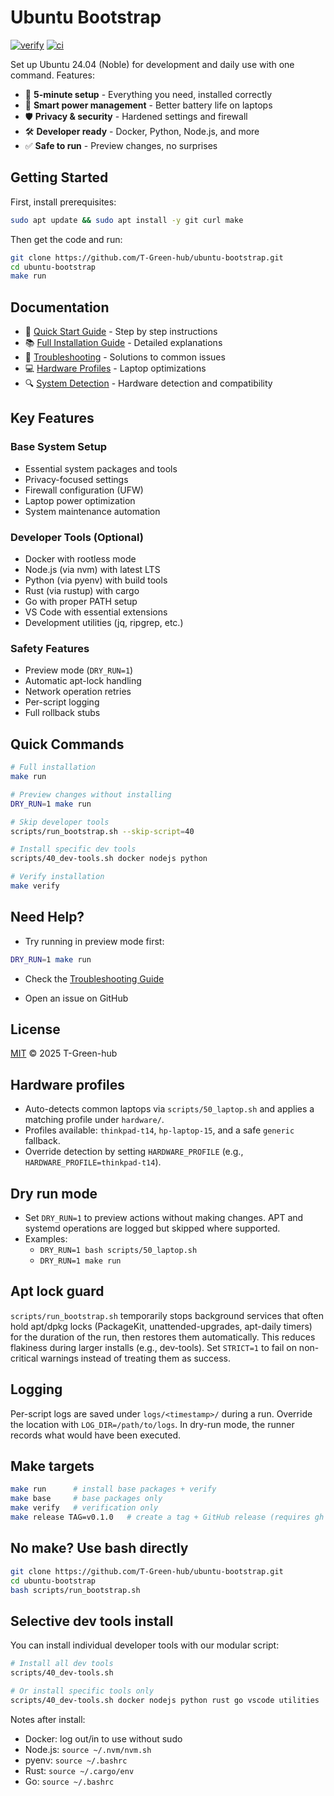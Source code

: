 # Ubuntu Bootstrap

[![verify](https://github.com/T-Green-hub/ubuntu-bootstrap/actions/workflows/verify.yml/badge.svg)](https://github.com/T-Green-hub/ubuntu-bootstrap/actions/workflows/verify.yml)
[![ci](https://github.com/T-Green-hub/ubuntu-bootstrap/actions/workflows/ci.yml/badge.svg)](https://github.com/T-Green-hub/ubuntu-bootstrap/actions/workflows/ci.yml)

Set up Ubuntu 24.04 (Noble) for development and daily use with one command. Features:

- 🚀 **5-minute setup** - Everything you need, installed correctly
- 🔋 **Smart power management** - Better battery life on laptops
- 🛡️ **Privacy & security** - Hardened settings and firewall
- 🛠️ **Developer ready** - Docker, Python, Node.js, and more
- ✅ **Safe to run** - Preview changes, no surprises

## Getting Started

First, install prerequisites:

```bash
sudo apt update && sudo apt install -y git curl make
```

Then get the code and run:

```bash
git clone https://github.com/T-Green-hub/ubuntu-bootstrap.git
cd ubuntu-bootstrap
make run
```

## Documentation

- 📖 [Quick Start Guide](docs/QUICK_START.md) - Step by step instructions
- 📚 [Full Installation Guide](docs/INSTALL.md) - Detailed explanations
- 🔧 [Troubleshooting](docs/TROUBLESHOOTING.md) - Solutions to common issues
- 💻 [Hardware Profiles](docs/HARDWARE_PROFILES.md) - Laptop optimizations
- 🔍 [System Detection](docs/SYSTEM_DETECTION.md) - Hardware detection and compatibility

## Key Features

### Base System Setup

- Essential system packages and tools
- Privacy-focused settings
- Firewall configuration (UFW)
- Laptop power optimization
- System maintenance automation

### Developer Tools (Optional)

- Docker with rootless mode
- Node.js (via nvm) with latest LTS
- Python (via pyenv) with build tools
- Rust (via rustup) with cargo
- Go with proper PATH setup
- VS Code with essential extensions
- Development utilities (jq, ripgrep, etc.)

### Safety Features

- Preview mode (`DRY_RUN=1`)
- Automatic apt-lock handling
- Network operation retries
- Per-script logging
- Full rollback stubs

## Quick Commands

```bash
# Full installation
make run

# Preview changes without installing
DRY_RUN=1 make run

# Skip developer tools
scripts/run_bootstrap.sh --skip-script=40

# Install specific dev tools
scripts/40_dev-tools.sh docker nodejs python

# Verify installation
make verify
```

## Need Help?

- Try running in preview mode first:

```bash
DRY_RUN=1 make run
```

- Check the [Troubleshooting Guide](docs/TROUBLESHOOTING.md)

- Open an issue on GitHub

## License

[MIT](LICENSE) © 2025 T-Green-hub

## Hardware profiles

- Auto-detects common laptops via `scripts/50_laptop.sh` and applies a matching profile under `hardware/`.
- Profiles available: `thinkpad-t14`, `hp-laptop-15`, and a safe `generic` fallback.
- Override detection by setting `HARDWARE_PROFILE` (e.g., `HARDWARE_PROFILE=thinkpad-t14`).

## Dry run mode

- Set `DRY_RUN=1` to preview actions without making changes. APT and systemd operations are logged but skipped where supported.
- Examples:
  - `DRY_RUN=1 bash scripts/50_laptop.sh`
  - `DRY_RUN=1 make run`

## Apt lock guard

`scripts/run_bootstrap.sh` temporarily stops background services that often hold apt/dpkg locks (PackageKit, unattended-upgrades, apt-daily timers) for the duration of the run, then restores them automatically. This reduces flakiness during larger installs (e.g., dev-tools). Set `STRICT=1` to fail on non-critical warnings instead of treating them as success.

## Logging

Per-script logs are saved under `logs/<timestamp>/` during a run. Override the location with `LOG_DIR=/path/to/logs`. In dry-run mode, the runner records what would have been executed.

## Make targets

```bash
make run      # install base packages + verify
make base     # base packages only
make verify   # verification only
make release TAG=v0.1.0   # create a tag + GitHub release (requires gh auth)
```

## No make? Use bash directly

```bash
git clone https://github.com/T-Green-hub/ubuntu-bootstrap.git
cd ubuntu-bootstrap
bash scripts/run_bootstrap.sh
```

## Selective dev tools install

You can install individual developer tools with our modular script:

```bash
# Install all dev tools
scripts/40_dev-tools.sh

# Or install specific tools only
scripts/40_dev-tools.sh docker nodejs python rust go vscode utilities
```

Notes after install:

- Docker: log out/in to use without sudo
- Node.js: `source ~/.nvm/nvm.sh`
- pyenv: `source ~/.bashrc`
- Rust: `source ~/.cargo/env`
- Go: `source ~/.bashrc`
